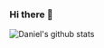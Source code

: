 ### Hi there 👋

![Daniel's github stats](https://github-readme-stats.vercel.app/api?username=ddsjoberg&count_private=true&show_icons=true&theme=solarized-light)

<!--
**ddsjoberg/ddsjoberg** is a ✨ _special_ ✨ repository because its `README.md` (this file) appears on your GitHub profile.

Here are some ideas to get you started:

- 🔭 I’m currently working on ...
- 🌱 I’m currently learning ...
- 👯 I’m looking to collaborate on ...
- 🤔 I’m looking for help with ...
- 💬 Ask me about ...
- 📫 How to reach me: ...
- 😄 Pronouns: ...
- ⚡ Fun fact: ...
-->
